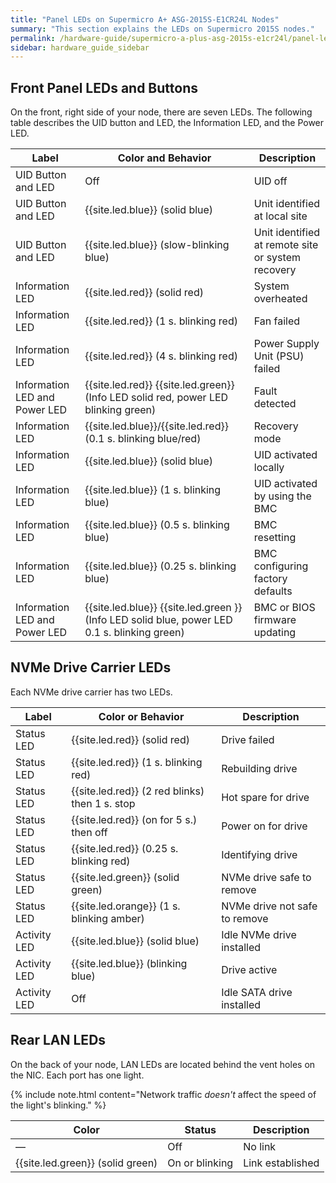 ```yaml
---
title: "Panel LEDs on Supermicro A+ ASG-2015S-E1CR24L Nodes"
summary: "This section explains the LEDs on Supermicro 2015S nodes."
permalink: /hardware-guide/supermicro-a-plus-asg-2015s-e1cr24l/panel-leds.html
sidebar: hardware_guide_sidebar
---
```


## Front Panel LEDs and Buttons

On the front, right side of your node, there are seven LEDs. The following table describes the UID button and LED, the Information LED, and the Power LED.

| Label                         | Color and Behavior                                                                           | Description                                       |
| ----------------------------- | -------------------------------------------------------------------------------------------- | ------------------------------------------------- |
| UID Button and LED            | Off                                                                                          | UID off                                           |
| UID Button and LED            | {{site.led.blue}} (solid blue)                                                               | Unit identified at local site                     |
| UID Button and LED            | {{site.led.blue}} (slow-blinking blue)                                                       | Unit identified at remote site or system recovery |
| Information LED               | {{site.led.red}} (solid red)                                                                 | System overheated                                 |
| Information LED               | {{site.led.red}} (1 s. blinking red)                                                         | Fan failed                                        |
| Information LED               | {{site.led.red}} (4 s. blinking red)                                                         | Power Supply Unit (PSU) failed                    |
| Information LED and Power LED | {{site.led.red}} {{site.led.green}} (Info LED solid red, power LED blinking green)           | Fault detected                                    | 
| Information LED               | {{site.led.blue}}/{{site.led.red}} (0.1 s. blinking blue/red)                                | Recovery mode                                     |
| Information LED               | {{site.led.blue}} (solid blue)                                                               | UID activated locally                             |
| Information LED               | {{site.led.blue}} (1 s. blinking blue)                                                       | UID activated by using the BMC                    |
| Information LED               | {{site.led.blue}} (0.5 s. blinking blue)                                                     | BMC resetting                                     |
| Information LED               | {{site.led.blue}} (0.25 s. blinking blue)                                                    | BMC configuring factory defaults                  |
| Information LED and Power LED | {{site.led.blue}} {{site.led.green }} (Info LED solid blue, power LED 0.1 s. blinking green) | BMC or BIOS firmware updating                     |


## NVMe Drive Carrier LEDs

Each NVMe drive carrier has two LEDs.

| Label                  | Color or Behavior                              | Description                         |
| ---------------------- | ---------------------------------------------- | ----------------------------------- |
| Status LED             | {{site.led.red}} (solid red)                   | Drive failed                        |
| Status LED             | {{site.led.red}} (1 s. blinking red)           | Rebuilding drive                    |
| Status LED             | {{site.led.red}} (2 red blinks) then 1 s. stop | Hot spare for drive                 |
| Status LED             | {{site.led.red}} (on for 5 s.) then off        | Power on for drive                  |
| Status LED             | {{site.led.red}} (0.25 s. blinking red)        | Identifying drive                   |
| Status LED             | {{site.led.green}} (solid green)               | NVMe drive safe to remove           |
| Status LED             | {{site.led.orange}} (1 s. blinking amber)      | NVMe drive not safe to remove       |
| Activity LED           | {{site.led.blue}} (solid blue)                 | Idle NVMe drive installed           |
| Activity LED           | {{site.led.blue}} (blinking blue)              | Drive active                        |
| Activity LED           | Off                                            | Idle SATA drive installed           |


## Rear LAN LEDs

On the back of your node, LAN LEDs are located behind the vent holes on the NIC. Each port has one light.

{% include note.html content="Network traffic *doesn't* affect the speed of the light's blinking." %}

| Color            | Status             | Description      |
| ---------------- | ------------------ | ---------------- |
| &#8212;          | Off                | No link          |
| {{site.led.green}} (solid green) | On or blinking     | Link established |
